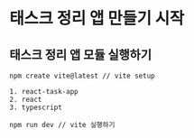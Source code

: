 # 태스크 정리 앱 만들기 시작

## 태스크 정리 앱 모듈 실행하기
```shell
npm create vite@latest // vite setup

1. react-task-app
2. react 
3. typescript 

npm run dev // vite 실행하기
```
